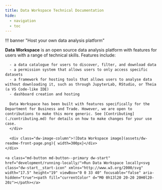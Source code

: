 ```yaml
---
title: Data Workspace Technical Documentation
hide:
  - navigation
  - toc
---
```


<style>
  .md-typeset h1 {
    display: none;
  }
  
  .md-main__inner {
    margin-top: 0px;
  }

  .md-content__button {
    display: none;
  }

  .dw-image-column img {
    width:  100%;
  }

  @media (min-width: 40.0625em) {
    .dw-row {
      display: flex;
      gap: 12px;
    }

    .dw-image-column {
      flex: 0 0 300px;
    }
  }

  .admonition .dw-start {
    line-height:  1;
    padding-top: 8px;
    padding-bottom: 8px;
    display: block;
    text-align: center;
  }

  @media (min-width: 40.0625em) {
    .admonition .dw-start {
      display: inline-block;
      text-align: left;
    }
  }

  .admonition .dw-start__start-icon {
    margin-left: 5px;
    vertical-align: middle;
    flex-shrink: 0;
    align-self: center;
    forced-color-adjust: auto;
    position: relative;
    top: -1px;
  }
</style>

!!! banner "Host your own data analysis platform"
    <div class="dw-row">
      <div class="dw-column-two-thirds">
      **Data Workspace** is an open source data analysis platform with features for users with a range of technical skills. Features include:

      - a data catalogue for users to discover, filter, and download data
      - a permission system that allows users to only access specific datasets
      - a framework for hosting tools that allows users to analyse data without downloading it, such as through JupyterLab, RStudio, or Theia (a VS Code-like IDE)
      - dashboard creation and hosting

      Data Workspace has been built with features specifically for the Department for Business and Trade. However, we are open to contributions to make this more generic. See [Contributing](./contributing.md) for details on how to make changes for your use case.
      </div>

      <div class="dw-image-column">![Data Workspace image](assets/dw-readme-front-page.png){ width=300px}</div>
    </div>

    <a class="md-button md-button--primary dw-start" href="development/running-locally/">Run Data Workspace locally<svg class="dw-start__start-icon" xmlns="http://www.w3.org/2000/svg" width="17.5" height="19" viewBox="0 0 33 40" focusable="false" aria-hidden="true"><path fill="currentColor" d="M0 0h13l20 20-20 20H0l20-20z"></path></a>
